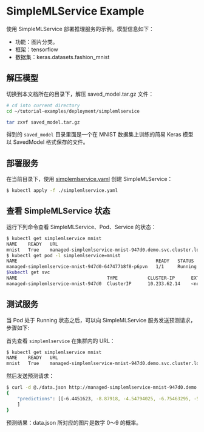 # SimpleMLService Example

使用 SimpleMLService 部署推理服务的示例。模型信息如下：
* 功能：图片分类。
* 框架：tensorflow
* 数据集：keras.datasets.fashion_mnist


## 解压模型

切换到本文档所在的目录下，解压 saved_model.tar.gz 文件：

```bash
# cd into current directory
cd ~/tutorial-examples/deployment/simplemlservice

tar zxvf saved_model.tar.gz
```

得到的 `saved_model` 目录里面是一个在 MNIST 数据集上训练的简易 Keras 模型以 SavedModel 格式保存的文件。


## 部署服务

在当前目录下，使用 [simplemlservice.yaml](./simplemlservice.yaml) 创建 SimpleMLService：

```sh
$ kubectl apply -f ./simplemlservice.yaml
```

## 查看 SimpleMLService 状态

运行下列命令查看 SimpleMLService、Pod、Service 的状态：

```sh
$ kubectl get simplemlservice mnist
NAME    READY   URL                                                             AGE
mnist   True    managed-simplemlservice-mnist-947d0.demo.svc.cluster.local   22s
$ kubectl get pod -l simplemlservice=mnist
NAME                                                   READY   STATUS    RESTARTS   AGE
managed-simplemlservice-mnist-947d0-647477b8f8-p6pvn   1/1     Running   0          37s
$kubectl get svc 
NAME                                 TYPE           CLUSTER-IP      EXTERNAL-IP   PORT(S)    AGE
managed-simplemlservice-mnist-947d0  ClusterIP      10.233.62.14    <none>        80/TCP     46s
```

## 测试服务

当 Pod 处于 Running 状态之后，可以向 SimpleMLService 服务发送预测请求，步骤如下:

首先查看 `simplemlservice` 在集群内的 URL：

```sh
$ kubectl get simplemlservice mnist
NAME    READY   URL                                                             AGE
mnist   True    managed-simplemlservice-mnist-947d0.demo.svc.cluster.local   22s
```

然后发送预测请求：

```sh
$ curl -d @./data.json http://managed-simplemlservice-mnist-947d0.demo.svc.cluster.local/v1/models/mnist:predict
{
    "predictions": [[-6.4451623, -8.87918, -4.54794025, -6.75463295, -5.6717906, 0.776205719, -4.46030855, 2.78089452, 0.137464285, 5.99647713]
    ]
}
```

预测结果：data.json 所对应的图片是数字 0～9 的概率。

